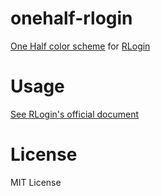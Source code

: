# onehalf-rlogin
[One Half color scheme](https://github.com/sonph/onehalf) for [RLogin](http://nanno.dip.jp/softlib/man/rlogin/)

# Usage
[See RLogin's official document](http://nanno.dip.jp/softlib/man/rlogin/faq.html#COLSET)

# License
MIT License